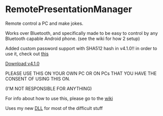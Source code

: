 # RemotePresentationManager
Remote control a PC and make jokes.

Works over Bluetooth, and specifically made to be easy to control by any Bluetooth capable Android phone. (see the wiki for how 2 setup)

Added custom password support with SHA512 hash in v4.1.0!! in order to use it, check out [this](https://github.com/adryzz/RPMPasswordSet)

[Download v4.1.0](https://github.com/adryzz/RemotePresentationManager/releases)

PLEASE USE THIS ON YOUR OWN PC OR ON PCs THAT YOU HAVE THE CONSENT OF USING THIS ON.

(I'M NOT RESPONSIBLE FOR ANYTHING)

For info about how to use this, please go to the [wiki](https://github.com/adryzz/RemotePresentationManager/wiki)

Uses my new [DLL](https://github.com/adryzz/Payloads) for most of the difficult stuff
